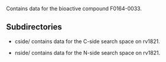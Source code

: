 Contains data for the bioactive compound F0164-0033.

## Subdirectories

- cside/ contains data for the C-side search space on rv1821.

- nside/ contains data for the N-side search space on rv1821.

